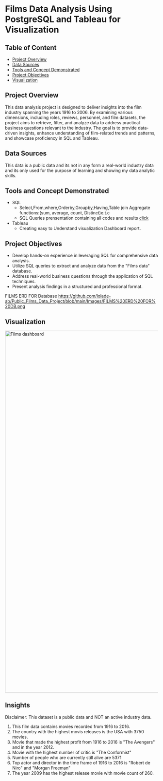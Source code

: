 # Films Data Analysis Using PostgreSQL and Tableau for Visualization
## Table of Content
- [Project Overview](#project-overview)
- [Data Sources](#data-sources)
- [Tools and Concept Demonstrated](#tools-and-concept-demonstrated)
- [Project Objectives](#project-objectives)
- [Visualization](#visualization)

## Project Overview

This data analysis project is designed to deliver insights into the film industry spanning the years 1916 to 2006. By examining various dimensions, including roles, reviews, personnel, and film datasets, the project aims to retrieve, filter, and analyze data to address practical business questions relevant to the industry. The goal is to provide data-driven insights, enhance understanding of film-related trends and patterns, and showcase proficiency in SQL and Tableau.

## Data Sources
This data is a public data and its not in any form a real-world industry data and its only used for the purpose of learning and showing my data analytic skills.

## Tools and Concept Demonstrated
- SQL
  - Select,From,where,Orderby,Groupby,Having,Table join Aggregate functions:(sum, average, count, Distinct)e.t.c
  - SQL Queries prensentation containing all codes and results [click](https://github.com/lolade-ab/Public_Films_Data_Project/tree/main/Sql%20Queries%20ppt)
- Tableau
  - Creating easy to Understand visualization Dashboard report.


## Project Objectives
- Develop hands-on experience in leveraging SQL for comprehensive data analysis.  
- Utilize SQL queries to extract and analyze data from the "Films data" database.  
- Address real-world business questions through the application of SQL techniques.  
- Present analysis findings in a structured and professional format.

FILMS ERD FOR Database
https://github.com/lolade-ab/Public_Films_Data_Project/blob/main/Images/FILMS%20ERD%20FOR%20DB.png
## Visualization

[<img width="1188" alt="Films dashboard" src="https://github.com/user-attachments/assets/76b23e29-6362-473f-883c-41fe5580d646">](https://github.com/lolade-ab/Public_Films_Data_Project/blob/main/Images/Films%20dashboard.png)

## Insights
Disclaimer: This dataset is a public data and NOT an active industry data.

1. This film data contains movies recorded from 1916 to 2016.
2. The country with the highest movis releases is the USA with 3750 movies.
3. Movie that made the highest profit from 1916 to 2016 is "The Avengers" and in the year 2012.
4. Movie with the highest number of critic is "The Conformist"
5. Number of people who are currently still alive are 5371
6. Top actor and director in the time frame of 1916 to 2016 is "Robert de Niro" and "Morgan Freeman"
7. The year 2009 has the highest release movie with movie count of 260.

